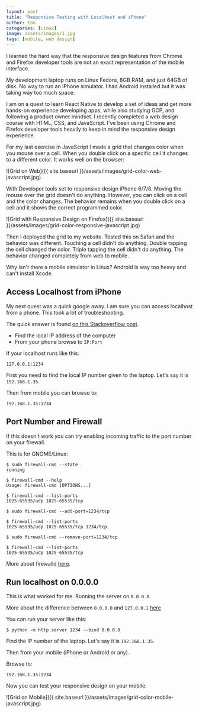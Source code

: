 ```yaml
---
layout: post
title: "Responsive Testing with Localhost and iPhone"
author: tom
categories: [Linux]
image: assets/images/1.jpg
tags: [mobile, web design]
---
```


I learned the hard way that the responsive design features from Chrome and Firefox developer tools are not an exact representation of the mobile interface.

My development laptop runs on Linux Fedora, 8GB RAM, and just 64GB of disk. No way to run an iPhone simulator. I had Android installed but it was taking way too much space.

I am on a quest to learn React Native to develop a set of ideas and get more hands-on experience developing apps, while also studying GCP, and following a product owner mindset. I recently completed a web design course with HTML, CSS, and JavaScript. I've been using Chrome and Firefox developer tools heavily to keep in mind the responsive design experience.

For my last exercise in JavaScript I made a grid that changes color when you mouse over a cell. When you double click on a specific cell it changes to a different color. It works well on the browser:

![Grid on Web]({{ site.baseurl }}/assets/images/grid-color-web-javascript.jpg)

With Developer tools set to responsive design iPhone 6/7/8. Moving the mouse over the grid doesn't do anything. However, you can click on a cell and the color changes. The behavior remains when you double click on a cell and it shows the correct programmed color.

![Grid with Responsive Design on Firefox]({{ site.baseurl }}/assets/images/grid-color-responsive-javascript.jpg)

Then I deployed the grid to my website. Tested this on Safari and the behavior was different. Touching a cell didn't do anything. Double tapping the cell changed the color. Triple tapping the cell didn't do anything. The behavior changed completely from web to mobile.

Why isn't there a mobile simulator in Linux? Android is way too heavy and can't install Xcode.

## Access Localhost from iPhone

My next quest was a quick google away. I am sure you can access localhost from a phone. This took a lot of troubleshooting.

The quick answer is found [on this Stackoverflow post](https://stackoverflow.com/questions/3132105/how-do-you-access-a-website-running-on-localhost-from-iphone-browser/45396972).

* Find the local IP address of the computer
* From your phone browse to `IP:Port`

If your localhost runs like this:

	127.0.0.1:1234

First you need to find the local IP number given to the laptop. Let's say it is `192.168.1.35`.

Then from mobile you can browse to:

	192.168.1.35:1234

## Port Number and Firewall

If this doesn't work you can try enabling incoming traffic to the port number on your firewall.

This is for GNOME/Linux:

	$ sudo firewall-cmd --state
	running

	$ firewall-cmd --help
	Usage: firewall-cmd [OPTIONS...]

	$ firewall-cmd --list-ports
	1025-65535/udp 1025-65535/tcp

	$ sudo firewall-cmd --add-port=1234/tcp

	$ firewall-cmd --list-ports
	1025-65535/udp 1025-65535/tcp 1234/tcp

	$ sudo firewall-cmd --remove-port=1234/tcp

	$ firewall-cmd --list-ports
	1025-65535/udp 1025-65535/tcp

More about firewalld [here](https://docs.fedoraproject.org/en-US/quick-docs/firewalld/).

## Run localhost on 0.0.0.0

This is what worked for me. Running the server on `0.0.0.0`.

More about the difference between `0.0.0.0` and `127.0.0.1` [here](https://stackoverflow.com/questions/20778771/what-is-the-difference-between-0-0-0-0-127-0-0-1-and-localhost)

You can run your server like this:

	$ python -m http.server 1234 --bind 0.0.0.0

Find the IP number of the laptop. Let's say it is `192.168.1.35`.

Then from your mobile (iPhone or Android or any).

Browse to:

	192.168.1.35:1234

Now you can test your responsive design on your mobile.

![Grid on Mobile]({{ site.baseurl }}/assets/images/grid-color-mobile-javascript.jpg)
